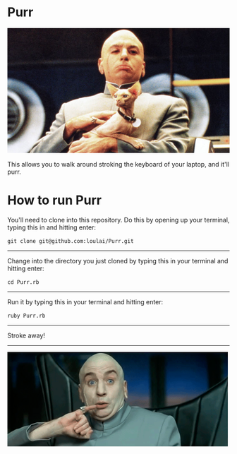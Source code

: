 Purr
====

![Dr evil knows whats up](drevil.png)

This allows you to walk around stroking the keyboard of your laptop, and it'll purr.

How to run Purr
====
You'll need to clone into this repository. Do this by opening up your terminal, typing this in and hitting enter:
```
git clone git@github.com:loulai/Purr.git 
```
----
Change into the directory you just cloned by typing this in your terminal and hitting enter:
```
cd Purr.rb
```
---
Run it by typing this in your terminal and hitting enter:
```
ruby Purr.rb
```
---
Stroke away!

---

![teehee!](pinky.gif)